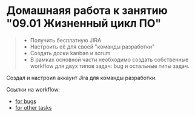 # Домашнаяя работа к занятию "09.01 Жизненный цикл ПО"

> - Получить бесплатную JIRA
> - Настроить её для своей "команды разработки"
> - Создать доски kanban и scrum
> - В рамках основной части необходимо создать собственные workflow для двух типов задач: bug и остальные типы задач.

Создал и настроил аккаунт Jira для команды разработки. 

Ссылки на workflow:
- [for bugs](https://github.com/everoff/devops-netology/blob/main/Jira/for_bugs.xml)
- [for other tasks](https://github.com/everoff/devops-netology/blob/main/Jira/for_other_tasks.xml)
